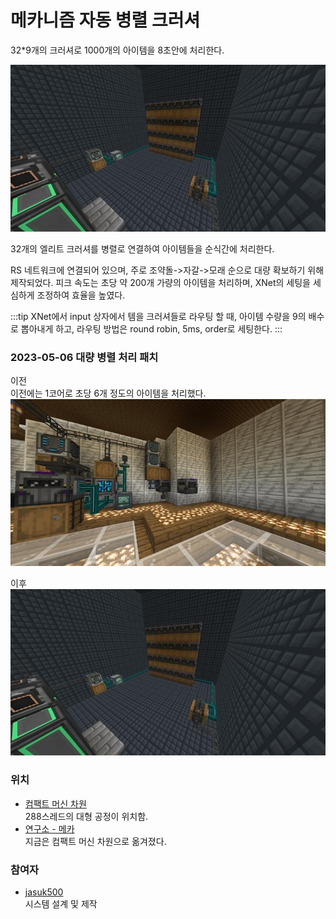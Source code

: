 # 메카니즘 자동 병렬 크러셔

32*9개의 크러셔로 1000개의 아이템을 8초안에 처리한다.

![asdf](../../asset/systems/mk_auto_crushers/main.jpg)

32개의 엘리트 크러셔를 병렬로 연결하여 아이템들을 순식간에 처리한다. 

RS 네트워크에 연결되어 있으며, 주로 조약돌->자갈->모래 순으로 대량 확보하기 위해 제작되었다. 
피크 속도는 초당 약 200개 가량의 아이템을 처리하며, XNet의 세팅을 세심하게 조정하여 효율을 높였다.

:::tip
XNet에서 input 상자에서 템을 크러셔들로 라우팅 할 때, 아이템 수량을 9의 배수로 뽑아내게 하고, 라우팅 방법은 round robin, 5ms, order로 세팅한다.
:::

### 2023-05-06 대량 병렬 처리 패치 

이전  
이전에는 1코어로 초당 6개 정도의 아이템을 처리했다.
![asdf](../../asset/systems/mk_auto_crushers/old.jpg)

이후
![asdf](../../asset/systems/mk_auto_crushers/main.jpg)


### 위치
<!-- tag_source_open:link_list:building_spot -->
- [컴팩트 머신 차원](../buildings/compact_machine_dimension.md)  
288스레드의 대형 공정이 위치함.
- [연구소 - 메카](../buildings/lab_meka_lab.md)  
지금은 컴팩트 머신 차원으로 옮겨졌다.
<!-- tag_close -->


### 참여자
<!-- tag_source_open:link_list:member_contribute -->
- [jasuk500](../members/jasuk500.md)  
시스템 설계 및 제작
<!-- tag_close-->